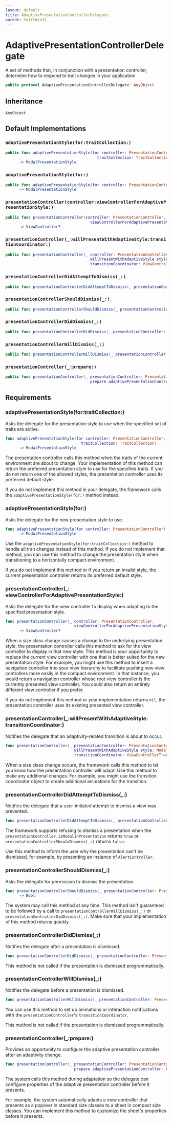 ```yaml
---
layout: default
title: AdaptivePresentationControllerDelegate
parent: SwiftWin32
---
```

# AdaptivePresentationControllerDelegate

A set of methods that, in conjunction with a presentation controller,
determine how to respond to trait changes in your application.

``` swift
public protocol AdaptivePresentationControllerDelegate: AnyObject 
```

## Inheritance

`AnyObject`

## Default Implementations

### `adaptivePresentationStyle(for:traitCollection:)`

``` swift
public func adaptivePresentationStyle(for controller: PresentationController,
                                        traitCollection: TraitCollection)
      -> ModalPresentationStyle 
```

### `adaptivePresentationStyle(for:)`

``` swift
public func adaptivePresentationStyle(for controller: PresentationController)
      -> ModalPresentationStyle 
```

### `presentationController(controller:viewControllerForAdaptivePresentationStyle:)`

``` swift
public func presentationController(controller: PresentationController,
                                     viewControllerForAdaptivePresentationStyle style: ModalPresentationStyle)
      -> ViewController? 
```

### `presentationController(_:willPresentWithAdaptiveStyle:transitionCoordinator:)`

``` swift
public func presentationController(_ controller: PresentationController,
                                     willPresentWithAdaptiveStyle style: ModalPresentationStyle,
                                     transitionCoordinator: ViewControllerTransitionCoordinator?) 
```

### `presentationControllerDidAttemptToDismiss(_:)`

``` swift
public func presentationControllerDidAttemptToDismiss(_ presentationController: PresentationController) 
```

### `presentationControllerShouldDismiss(_:)`

``` swift
public func presentationControllerShouldDismiss(_ presentationController: PresentationController) -> Bool 
```

### `presentationControllerDidDismiss(_:)`

``` swift
public func presentationControllerDidDismiss(_ presentationController: PresentationController) 
```

### `presentationControllerWillDismiss(_:)`

``` swift
public func presentationControllerWillDismiss(_ presentationController: PresentationController) 
```

### `presentationController(_:prepare:)`

``` swift
public func presentationController(_ presentationController: PresentationController,
                                     prepare adaptivePresentationController: PresentationController) 
```

## Requirements

### adaptivePresentationStyle(for:​traitCollection:​)

Asks the delegate for the presentation style to use when the specified set
of traits are active.

``` swift
func adaptivePresentationStyle(for controller: PresentationController,
                                 traitCollection: TraitCollection)
      -> ModalPresentationStyle
```

The presentation controller calls this method when the traits of the
current environment are about to change. Your implementation of this
method can return the preferred presentation style to use for the
specified traits. If you do not return one of the allowed styles, the
presentation controller uses its preferred default style.

If you do not implement this method in your delegate, the framework calls
the `adaptivePresentationStyle(for:)` method instead.

### adaptivePresentationStyle(for:​)

Asks the delegate for the new presentation style to use.

``` swift
func adaptivePresentationStyle(for controller: PresentationController)
      -> ModalPresentationStyle
```

Use the `adaptivePresentationStyle(for:traitCollection:)` method to handle
all trait changes instead of this method. If you do not implement that
method, you can use this method to change the presentation style when
transitioning to a horizontally compact environment.

If you do not implement this method or if you return an invalid style, the
current presentation controller returns its preferred default style.

### presentationController(\_:​viewControllerForAdaptivePresentationStyle:​)

Asks the delegate for the view controller to display when adapting to the
specified presentation style.

``` swift
func presentationController(_ controller: PresentationController,
                              viewControllerForAdaptivePresentationStyle style: ModalPresentationStyle)
      -> ViewController?
```

When a size class change causes a change to the underlying presentation
style, the presentation controller calls this method to ask for the view
controller to display in that new style. This method is your opportunity
to replace the current view controller with one that is better suited for
the new presentation style. For example, you might use this method to
insert a navigation controller into your view hierarchy to facilitate
pushing new view controllers more easily in the compact environment. In
that instance, you would return a navigation controller whose root view
controller is the currently presented view controller. You could also
return an entirely different view controller if you prefer.

If you do not implement this method or your implementation returns `nil`,
the presentation controller uses its existing presented view controller.

### presentationController(\_:​willPresentWithAdaptiveStyle:​transitionCoordinator:​)

Notifies the delegate that an adaptivity-related transition is about to
occur.

``` swift
func presentationController(_ presentationController: PresentationController,
                              willPresentWithAdaptiveStyle style: ModalPresentationStyle,
                              transitionCoordinator: ViewControllerTransitionCoordinator?)
```

When a size class change occurs, the framework calls this method to let
you know how the presentation controller will adapt. Use this method to
make any additional changes. For example, you might use the transition
coordinator object to create additional animations for the transition.

### presentationControllerDidAttemptToDismiss(\_:​)

Notifies the delegate that a user-initiated attempt to dismiss a view was
prevented.

``` swift
func presentationControllerDidAttemptToDismiss(_ presentationController: PresentationController)
```

The framework supports refusing to dismiss a presentation when the
`presentationController.isModalInPresentation` returns `true` or
`presentationControllerShouldDismiss(_:)` returns `false`.

Use this method to inform the user why the presentation can't be
dismissed, for example, by presenting an instance of `AlertController`.

### presentationControllerShouldDismiss(\_:​)

Asks the delegate for permission to dismiss the presentation.

``` swift
func presentationControllerShouldDismiss(_ presentationController: PresentationController)
      -> Bool
```

The system may call this method at any time. This method isn't guaranteed
to be followed by a call to `presentationControllerWillDismiss(_:)` or
`presentationControllerDidDismiss(_:)`. Make sure that your implementation
of this method returns quickly.

### presentationControllerDidDismiss(\_:​)

Notifies the delegate after a presentation is dismissed.

``` swift
func presentationControllerDidDismiss(_ presentationController: PresentationController)
```

This method is not called if the presentation is dismissed
programmatically.

### presentationControllerWillDismiss(\_:​)

Notifies the delegate before a presentation is dismissed.

``` swift
func presentationControllerWillDismiss(_ presentationController: PresentationController)
```

You can use this method to set up animations or interaction notifications
with the `presentationController`'s `transitionCoordinator`.

This method is not called if the presentation is dismissed
programmatically.

### presentationController(\_:​prepare:​)

Provides an opportunity to configure the adaptive presentation controller
after an adaptivity change.

``` swift
func presentationController(_ presentationController: PresentationController,
                              prepare adaptivePresentationController: PresentationController)
```

The system calls this method during adaptation so the delegate can
configure properties of the adaptive presentation controller before it
presents.

For example, the system automatically adapts a view controller that
presents as a popover in standard size classes to a sheet in compact size
classes. You can implement this method to customize the sheet's
properties before it presents.
